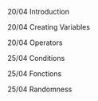 20/04 Introduction 

20/04 Creating Variables

20/04 Operators

25/04 Conditions

25/04 Fonctions

25/04 Randomness